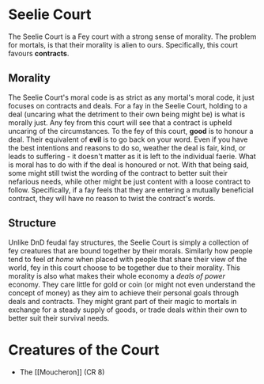 # Seelie Court
The Seelie Court is a Fey court with a strong sense of morality. The problem for mortals, is that their morality is alien to ours.
Specifically, this court favours **contracts**.

## Morality
The Seelie Court's moral code is as strict as any mortal's moral code, it just focuses on contracts and deals.
For a fay in the Seelie Court, holding to a deal (uncaring what the detriment to their own being might be) is what is morally just. Any fey from this court will see that a contract is upheld uncaring of the circumstances. To the fey of this court, **good** is to honour a deal. Their equivalent of **evil** is to go back on your word. Even if you have the best intentions and reasons to do so, weather the deal is fair, kind, or leads to suffering - it doesn't matter as it is left to the individual faerie. What is moral has to do with if the deal is honoured or not.
With that being said, some might still twist the wording of the contract to better suit their nefarious needs, while other might be just content with a loose contract to follow. Specifically, if a fay feels that they are entering a mutually beneficial contract, they will have no reason to twist the contract's words.

## Structure
Unlike DnD feudal fay structures, the Seelie Court is simply a collection of fey creatures that are bound together by their morals. Similarly how people tend to feel *at home* when placed with people that share their view of the world, fey in this court choose to be together due to their morality.
This morality is also what makes their whole economy a *deals of power* economy. They care little for gold or coin (or might not even understand the concept of money) as they aim to achieve their personal goals through deals and contracts. They might grant part of their magic to mortals in exchange for a steady supply of goods, or trade deals within their own to better suit their survival needs.

# Creatures of the Court
- The [[Moucheron]] (CR 8)
